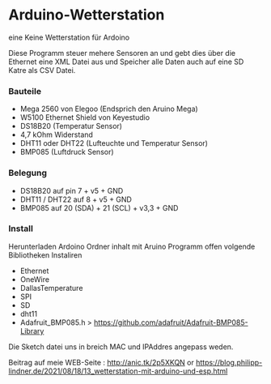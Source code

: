 # Arduino-Wetterstation
eine Keine Wetterstation für Ardoino

Diese Programm steuer mehere Sensoren an und gebt dies über die Ethernet eine XML Datei aus und Speicher alle Daten auch auf eine SD Katre als CSV Datei.

### Bauteile
- Mega 2560 von Elegoo (Endsprich den Aruino Mega)
- W5100 Ethernet Shield von Keyestudio
- DS18B20 (Temperatur Sensor)
- 4,7 kOhm Widerstand
- DHT11 oder DHT22 (Lufteuchte und Temperatur Sensor)
- BMP085 (Luftdruck Sensor)

### Belegung
- DS18B20 auf pin 7 + v5 + GND
- DHT11 / DHT22 auf 8 + v5 + GND
- BMP085 auf 20 (SDA) + 21 (SCL) + v3,3 + GND

### Install
Herunterladen Ardoino Ordner inhalt mit Aruino Programm offen volgende Bibliotheken Instaliren
- Ethernet
- OneWire
- DallasTemperature
- SPI
- SD
- dht11
- Adafruit_BMP085.h > https://github.com/adafruit/Adafruit-BMP085-Library

Die Sketch datei uns in breich MAC und IPAddres angepass weden.

Beitrag auf meie WEB-Seite : http://anic.tk/2p5XKQN or https://blog.philipp-lindner.de/2021/08/18/13_wetterstation-mit-arduino-und-esp.html
